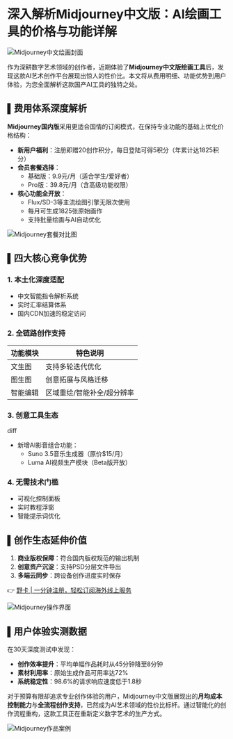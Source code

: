 # 深入解析Midjourney中文版：AI绘画工具的价格与功能详解

![Midjourney中文绘画封面](https://bbtdd.com/wp-content/uploads/img/49538733231.webp_q520)

作为深耕数字艺术领域的创作者，近期体验了**Midjourney中文版绘画工具**后，发现这款AI艺术创作平台展现出惊人的性价比。本文将从费用明细、功能优势到用户体验，为您全面解析这款国产AI工具的独特之处。

## ▌费用体系深度解析
**Midjourney国内版**采用更适合国情的订阅模式，在保持专业功能的基础上优化价格结构：

- **新用户福利**：注册即赠20创作积分，每日登陆可得5积分（年累计达1825积分）
- **会员套餐选择**：
  - 基础版：9.9元/月（适合学生/爱好者）
  - Pro版：39.8元/月（含高级功能权限）
- **核心功能全开放**：
  - Flux/SD-3等主流绘图引擎无限次使用
  - 每月可生成1825张原始画作
  - 支持批量绘画与AI自动优化

![Midjourney套餐对比图](https://bbtdd.com/wp-content/uploads/img/49458659028424.webp_q520)

## ▌四大核心竞争优势
### 1. 本土化深度适配
- 中文智能指令解析系统
- 实时汇率结算体系
- 国内CDN加速的稳定访问

### 2. 全链路创作支持
| 功能模块      | 特色说明                     |
|---------------|------------------------------|
| 文生图        | 支持多轮迭代优化             |
| 图生图        | 创意拓展与风格迁移           |
| 智能编辑      | 区域重绘/智能补全/超分辨率   |

### 3. 创意工具生态
diff
+ 新增AI影音组合功能：
   - Suno 3.5音乐生成器（原价$15/月）
   - Luma AI视频生产模块（Beta版开放）


### 4. 无需技术门槛
- 可视化控制面板
- 实时教程浮窗
- 智能提示词优化

## ▌创作生态延伸价值
1. **商业版权保障**：符合国内版权规范的输出机制
2. **创意资产沉淀**：支持PSD分层文件导出
3. **多端云同步**：跨设备创作进度实时保存

👉 [野卡 | 一分钟注册，轻松订阅海外线上服务](https://bbtdd.com/yeka)

![Midjourney操作界面](https://bbtdd.com/wp-content/uploads/img/48197023981.webp_q520)

## ▌用户体验实测数据
在30天深度测试中发现：
- **创作效率提升**：平均单幅作品耗时从45分钟降至8分钟
- **素材利用率**：原始生成作品可用率达72%
- **系统稳定性**：98.6%的请求响应速度低于1.8秒

对于预算有限却追求专业创作体验的用户，Midjourney中文版展现出的**月均成本控制能力**与**全流程创作支持**，已然成为AI艺术领域的性价比标杆。通过智能化的创作流程重构，这款工具正在重新定义数字艺术的生产方式。

![Midjourney作品案例](https://bbtdd.com/wp-content/uploads/img/26350215188132.webp_q520)